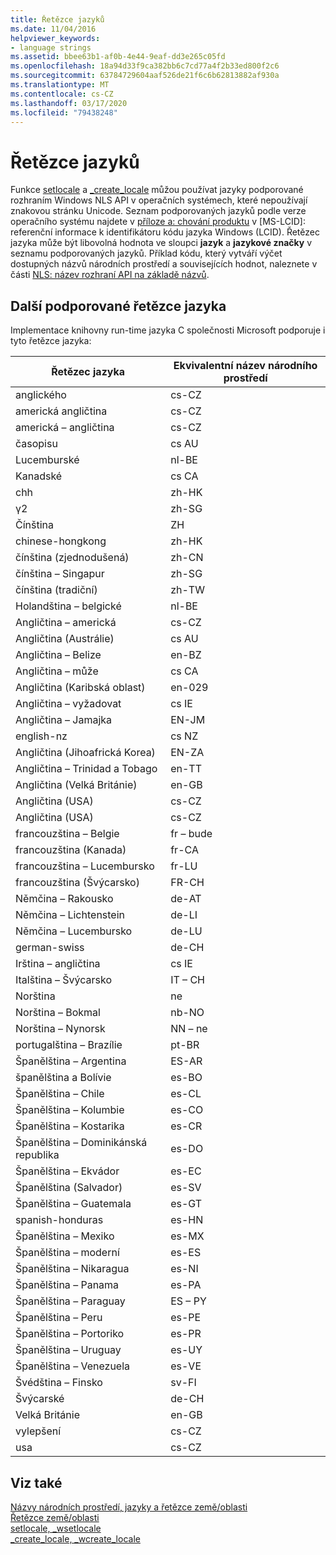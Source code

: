 ```yaml
---
title: Řetězce jazyků
ms.date: 11/04/2016
helpviewer_keywords:
- language strings
ms.assetid: bbee63b1-af0b-4e44-9eaf-dd3e265c05fd
ms.openlocfilehash: 18a94d33f9ca382bb6c7cd77a4f2b33ed800f2c6
ms.sourcegitcommit: 63784729604aaf526de21f6c6b62813882af930a
ms.translationtype: MT
ms.contentlocale: cs-CZ
ms.lasthandoff: 03/17/2020
ms.locfileid: "79438248"
---
```

# <a name="language-strings"></a>Řetězce jazyků

Funkce [setlocale](../c-runtime-library/reference/setlocale-wsetlocale.md) a [_create_locale](../c-runtime-library/reference/create-locale-wcreate-locale.md) můžou používat jazyky podporované rozhraním Windows NLS API v operačních systémech, které nepoužívají znakovou stránku Unicode. Seznam podporovaných jazyků podle verze operačního systému najdete v [příloze a: chování produktu](https://msdn.microsoft.com/library/cc233982.aspx) v [MS-LCID]: referenční informace k identifikátoru kódu jazyka Windows (LCID). Řetězec jazyka může být libovolná hodnota ve sloupci **jazyk** a **jazykové značky** v seznamu podporovaných jazyků. Příklad kódu, který vytváří výčet dostupných názvů národních prostředí a souvisejících hodnot, naleznete v části [NLS: název rozhraní API na základě názvů](/windows/win32/intl/nls--name-based-apis-sample).

## <a name="additional-supported-language-strings"></a>Další podporované řetězce jazyka

Implementace knihovny run-time jazyka C společnosti Microsoft podporuje i tyto řetězce jazyka:

|Řetězec jazyka|Ekvivalentní název národního prostředí|
|---------------------|----------------------------|
|anglického|cs-CZ|
|americká angličtina|cs-CZ|
|americká – angličtina|cs-CZ|
|časopisu|cs AU|
|Lucemburské|nl-BE|
|Kanadské|cs CA|
|chh|zh-HK|
|γ2|zh-SG|
|Čínština|ZH|
|chinese-hongkong|zh-HK|
|čínština (zjednodušená)|zh-CN|
|čínština – Singapur|zh-SG|
|čínština (tradiční)|zh-TW|
|Holandština – belgické|nl-BE|
|Angličtina – americká|cs-CZ|
|Angličtina (Austrálie)|cs AU|
|Angličtina – Belize|en-BZ|
|Angličtina – může|cs CA|
|Angličtina (Karibská oblast)|en-029|
|Angličtina – vyžadovat|cs IE|
|Angličtina – Jamajka|EN-JM|
|english-nz|cs NZ|
|Angličtina (Jihoafrická Korea)|EN-ZA|
|Angličtina – Trinidad a Tobago|en-TT|
|Angličtina (Velká Británie)|en-GB|
|Angličtina (USA)|cs-CZ|
|Angličtina (USA)|cs-CZ|
|francouzština – Belgie|fr – bude|
|francouzština (Kanada)|fr-CA|
|francouzština – Lucembursko|fr-LU|
|francouzština (Švýcarsko)|FR-CH|
|Němčina – Rakousko|de-AT|
|Němčina – Lichtenstein|de-LI|
|Němčina – Lucembursko|de-LU|
|german-swiss|de-CH|
|Irština – angličtina|cs IE|
|Italština – Švýcarsko|IT – CH|
|Norština|ne|
|Norština – Bokmal|nb-NO|
|Norština – Nynorsk|NN – ne|
|portugalština – Brazílie|pt-BR|
|Španělština – Argentina|ES-AR|
|španělština a Bolívie|es-BO|
|Španělština – Chile|es-CL|
|Španělština – Kolumbie|es-CO|
|Španělština – Kostarika|es-CR|
|Španělština – Dominikánská republika|es-DO|
|Španělština – Ekvádor|es-EC|
|Španělština (Salvador)|es-SV|
|Španělština – Guatemala|es-GT|
|spanish-honduras|es-HN|
|Španělština – Mexiko|es-MX|
|Španělština – moderní|es-ES|
|Španělština – Nikaragua|es-NI|
|Španělština – Panama|es-PA|
|Španělština – Paraguay|ES – PY|
|Španělština – Peru|es-PE|
|Španělština – Portoriko|es-PR|
|Španělština – Uruguay|es-UY|
|Španělština – Venezuela|es-VE|
|Švédština – Finsko|sv-FI|
|Švýcarské|de-CH|
|Velká Británie|en-GB|
|vylepšení|cs-CZ|
|usa|cs-CZ|

## <a name="see-also"></a>Viz také

[Názvy národních prostředí, jazyky a řetězce země/oblasti](../c-runtime-library/locale-names-languages-and-country-region-strings.md)<br/>
[Řetězce země/oblasti](../c-runtime-library/country-region-strings.md)<br/>
[setlocale, _wsetlocale](../c-runtime-library/reference/setlocale-wsetlocale.md)<br/>
[_create_locale, _wcreate_locale](../c-runtime-library/reference/create-locale-wcreate-locale.md)
